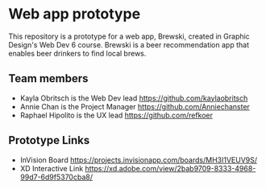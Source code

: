 # Web app prototype

This repository is a prototype for a web app, Brewski, created in Graphic Design's Web Dev 6 course. Brewski is a beer recommendation app that enables beer drinkers to find local brews.

## Team members
- Kayla Obritsch is the Web Dev lead <https://github.com/kaylaobritsch>
- Annie Chan is the Project Manager <https://github.com/Anniechanster>
- Raphael Hipolito is the UX lead <https://github.com/refkoer>

## Prototype Links
- InVision Board <https://projects.invisionapp.com/boards/MH3I1VEUV9S/>
- XD Interactive Link <https://xd.adobe.com/view/2bab9709-8333-4968-99d7-6d9f5370cba8/>
